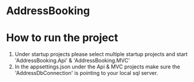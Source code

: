 # AddressBooking

# How to run the project
1. Under startup projects please select multiple startup projects and start 'AddressBooking.Api' & 'AddressBooking.MVC'
2. In the appsettings.json under the Api & MVC projects make sure the 'AddressDbConnection' is pointing to your local sql server.
